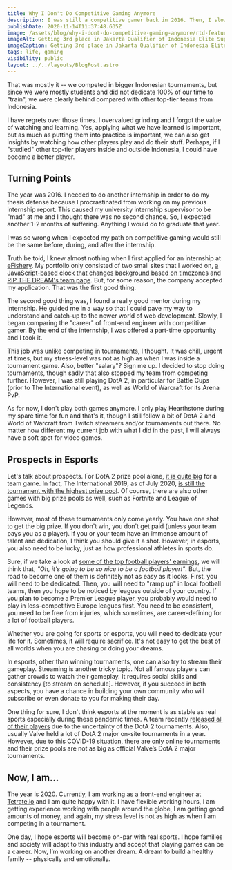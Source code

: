 ```yaml
---
title: Why I Don't Do Competitive Gaming Anymore
description: I was still a competitive gamer back in 2016. Then, I slowly walked away from it.
publishDate: 2020-11-14T11:37:48.635Z
image: /assets/blog/why-i-dont-do-competitive-gaming-anymore/rtd-featuredimage-crop.jpg
imageAlt: Getting 3rd place in Jakarta Qualifier of Indonesia Elite Super League (IESL) in 2015.
imageCaption: Getting 3rd place in Jakarta Qualifier of Indonesia Elite Super League (IESL) in 2015.
tags: life, gaming
visibility: public
layout: ../../layouts/BlogPost.astro
---
```


That was mostly it -- we competed in bigger Indonesian tournaments, but since we were mostly students and did not dedicate 100% of our time to "train", we were clearly behind compared with other top-tier teams from Indonesia.

I have regrets over those times. I overvalued grinding and I forgot the value of watching and learning. Yes, applying what we have learned is important, but as much as putting them into practice is important, we can also get insights by watching how other players play and do their stuff. Perhaps, if I "studied" other top-tier players inside and outside Indonesia, I could have become a better player.

## Turning Points

The year was 2016. I needed to do another internship in order to do my thesis defense because I procrastinated from working on my previous internship report. This caused my university internship supervisor to be "mad" at me and I thought there was no second chance. So, I expected another 1-2 months of suffering. Anything I would do to graduate that year.

I was so wrong when I expected my path on competitive gaming would still be the same before, during, and after the internship.

Truth be told, I knew almost nothing when I first applied for an internship at [eFishery](https://www.efishery.com). My portfolio only consisted of two small sites that I worked on, [a JavaScript-based clock that changes background based on timezones](https://imballinst.github.io/javascript-timezone) and [RIP THE DREAM's team page](https://imballinst.github.io/rtdota2). But, for some reason, the company accepted my application. That was the first good thing.

The second good thing was, I found a really good mentor during my internship. He guided me in a way so that I could pave my way to understand and catch-up to the newer world of web development. Slowly, I began comparing the "career" of front-end engineer with competitive gamer. By the end of the internship, I was offered a part-time opportunity and I took it.

This job was unlike competing in tournaments, I thought. It was chill, urgent at times, but my stress-level was not as high as when I was inside a tournament game. Also, better "salary"? Sign me up. I decided to stop doing tournaments, though sadly that also stopped my team from competing further. However, I was still playing DotA 2, in particular for Battle Cups (prior to The International event), as well as World of Warcraft for its Arena PvP.

As for now, I don't play both games anymore. I only play Hearthstone during my spare time for fun and that's it, though I still follow a bit of DotA 2 and World of Warcraft from Twitch streamers and/or tournaments out there. No matter how different my current job with what I did in the past, I will always have a soft spot for video games.

## Prospects in Esports

Let's talk about prospects. For DotA 2 prize pool alone, [it is quite big](https://dota2.prizetrac.kr/) for a team game. In fact, The International 2019, as of July 2020, [is still the tournament with the highest prize pool](https://www.statista.com/statistics/517940/leading-esports-tournamets-worldwide-by-prize-pool/). Of course, there are also other games with big prize pools as well, such as Fortnite and League of Legends.

However, most of these tournaments only come yearly. You have one shot to get the big prize. If you don't win, you don't get paid (unless your team pays you as a player). If you or your team have an immense amount of talent and dedication, I think you should give it a shot. However, in esports, you also need to be lucky, just as how professional athletes in sports do.

Sure, if we take a look at [some of the top football players' earnings](https://www.fourfourtwo.com/features/the-14-best-paid-footballers-in-the-world-2020), we will think that, _"Oh, it's going to be so nice to be a football player!"_. But, the road to become one of them is definitely not as easy as it looks. First, you will need to be dedicated. Then, you will need to "ramp up" in local football teams, then you hope to be noticed by leagues outside of your country. If you plan to become a Premier League player, you probably would need to play in less-competitive Europe leagues first. You need to be consistent, you need to be free from injuries, which sometimes, are career-defining for a lot of football players.

Whether you are going for sports or esports, you will need to dedicate your life for it. Sometimes, it will require sacrifice. It's not easy to get the best of all worlds when you are chasing or doing your dreams.

In esports, other than winning tournaments, one can also try to stream their gameplay. Streaming is another tricky topic. Not all famous players can gather crowds to watch their gameplay. It requires social skills and consistency [to stream on schedule]. However, if you succeed in both aspects, you have a chance in building your own community who will subscribe or even donate to you for making their day.

One thing for sure, I don't think esports at the moment is as stable as real sports especially during these pandemic times. A team recently [released all of their players](https://twitter.com/TeamGeekFam/status/1303649355736346624) due to the uncertainty of the DotA 2 tournaments. Also, usually Valve held a lot of DotA 2 major on-site tournaments in a year. However, due to this COVID-19 situation, there are only online tournaments and their prize pools are not as big as official Valve’s DotA 2 major tournaments.

## Now, I am...

The year is 2020. Currently, I am working as a front-end engineer at [Tetrate.io](https://www.tetrate.io/) and I am quite happy with it. I have flexible working hours, I am getting experience working with people around the globe, I am getting good amounts of money, and again, my stress level is not as high as when I am competing in a tournament.

One day, I hope esports will become on-par with real sports. I hope families and society will adapt to this industry and accept that playing games can be a career. Now, I’m working on another dream. A dream to build a healthy family -- physically and emotionally.
